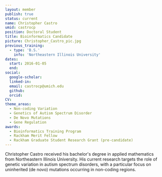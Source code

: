```yaml
---
layout: member
publish: true
status: current
name: Christopher Castro
umid: castrocp
position: Doctoral Student
title: Bioinformatics Candidate
picture: Christopher_Castro_pic.jpg
previous_training:
  - type: 'B.S.'
    info: 'Northeastern Illinois University'
dates:
  start: 2016-01-05
  end:
social: 
  google-scholar: 
  linked-in: 
  email: castrocp@umich.edu
  github:
  orcid:
CV: 
theme_areas:
  - Non-coding Variation
  - Genetics of Autism Spectrum Disorder
  - De Novo Mutations 
  - Gene Regulation
awards:
  - Bioinformatics Training Program
  - Rackham Merit Fellow
  - Rackham Graduate Student Research Grant (pre-candidate)
---
```


Christopher Castro received his bachelor's degree in applied mathematics from Northeastern Illinois University.  His current research targets the role of genetic variation in autism spectrum disorders, with a particular focus on uninherited (de novo) mutations occurring in non-coding regions.
